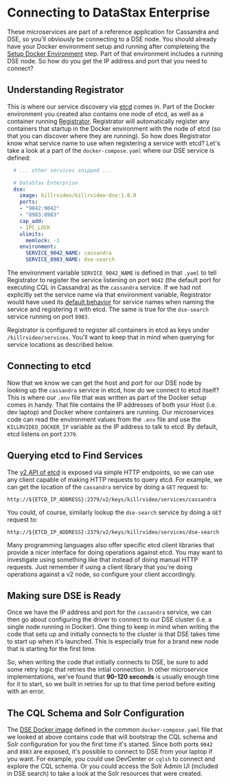 # Connecting to DataStax Enterprise

These microservices are part of a reference application for Cassandra and DSE, so you'll 
obviously be connecting to a DSE node. You should already have your Docker environment setup
and running after completeing the [Setup Docker Environment][docker-setup] step. Part of that
environment includes a running DSE node. So how do you get the IP address and port that you
need to connect?

## Understanding Registrator

This is where our service discovery via [etcd][etcd] comes in. Part of the Docker environment
you created also contains one node of etcd, as well as a container running [Registrator][registrator].
Registrator will automatically register any containers that startup in the Docker environment 
with the node of etcd (so that you can discover where they are running). So how does
Registrator know what service name to use when registering a service with etcd? Let's take a
look at a part of the `docker-compose.yaml` where our DSE service is defined:

```yaml
  # ... other services snipped ...

  # DataStax Enterprise
  dse:
    image: killrvideo/killrvideo-dse:1.0.0
    ports:
    - "9042:9042"
    - "8983:8983"
    cap_add:
    - IPC_LOCK
    ulimits:
      memlock: -1
    environment:
      SERVICE_9042_NAME: cassandra
      SERVICE_8983_NAME: dse-search
```

The environment variable `SERVICE_9042_NAME` is defined in that `.yaml` to tell Registrator
to register the service listening on port `9042` (the default port for executing CQL in
Cassandra) as the `cassandra` service. If we had not explicitly set the service name via that
environment variable, Registrator would have used its [default behavior][registrator-service-names]
for service names when naming the service and registering it with etcd. The same is true for
the `dse-search` service running on port `8983`.

Registrator is configured to register all containers in etcd as keys under `/killrvideo/services`.
You'll want to keep that in mind when querying for service locations as described below.

## Connecting to etcd

Now that we know we can get the host and port for our DSE node by looking up the `cassandra`
service in etcd, how do we connect to etcd itself? This is where our `.env` file that was
written as part of the Docker setup comes in handy. That file contains the IP addresses of
both your Host (i.e. dev laptop) and Docker where containers are running. Our microservices 
code can read the environment values from the `.env` file and use the `KILLRVIDEO_DOCKER_IP` 
variable as the IP address to talk to etcd. By default, etcd listens on port `2379`.

## Querying etcd to Find Services

The [v2 API of etcd][etcd-v2-api] is exposed via simple HTTP endpoints, so we can use any
client capable of making HTTP requests to query etcd. For example, we can get the location of
the `cassandra` service by doing a `GET` request to:

```
http://${ETCD_IP_ADDRESS}:2379/v2/keys/killrvideo/services/cassandra
```

You could, of course, similarly lookup the `dse-search` service by doing a `GET` request to:

```
http://${ETCD_IP_ADDRESS}:2379/v2/keys/killrvideo/services/dse-search
```

Many programming languages also offer specific etcd client libraries that provide a nicer
interface for doing operations against etcd. You may want to investigate using something like
that instead of doing manual HTTP requests. Just remember if using a client library that
you're doing operations against a v2 node, so configure your client accordingly. 

## Making sure DSE is Ready

Once we have the IP address and port for the `cassandra` service, we can then go about
configuring the driver to connect to our DSE cluster (i.e. a single node running in Docker).
One thing to keep in mind when writing the code that sets up and initially connects to the
cluster is that DSE takes time to start up when it's launched. This is especially true for a
brand new node that is starting for the first time.

So, when writing the code that initially connects to DSE, be sure to add some retry logic
that retries the intial connection. In other microservice implementations, we've found that
**90-120 seconds** is usually enough time for it to start, so we built in retries for up to
that time period before exiting with an error.

## The CQL Schema and Solr Configuration

The [DSE Docker image][killrvideo-dse] defined in the common `docker-compose.yaml` file that
we looked at above contains code that will bootstrap the CQL schema and Solr configuration 
for you the first time it's started. Since both ports `9042` and `8983` are exposed, it's 
possible to connect to DSE from your laptop if you want. For example, you could use DevCenter
or `cqlsh` to connect and explore the CQL schema. Or you could access the Solr Admin UI 
(included in DSE search) to take a look at the Solr resources that were created.


[docker-setup]: /docs/development/setup-docker-environment/
[etcd]: https://github.com/coreos/etcd
[etcd-v2-api]: https://github.com/coreos/etcd/blob/master/Documentation/v2/api.md
[registrator]: https://github.com/gliderlabs/registrator
[registrator-service-names]: http://gliderlabs.com/registrator/latest/user/services/#service-name
[killrvideo-dse]: https://github.com/KillrVideo/killrvideo-dse-docker